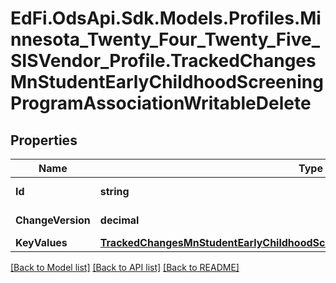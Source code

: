 # EdFi.OdsApi.Sdk.Models.Profiles.Minnesota_Twenty_Four_Twenty_Five_SISVendor_Profile.TrackedChangesMnStudentEarlyChildhoodScreeningProgramAssociationWritableDelete

## Properties

Name | Type | Description | Notes
------------ | ------------- | ------------- | -------------
**Id** | **string** | Resource identifier | [optional] 
**ChangeVersion** | **decimal** | Change version | [optional] 
**KeyValues** | [**TrackedChangesMnStudentEarlyChildhoodScreeningProgramAssociationWritableKey**](TrackedChangesMnStudentEarlyChildhoodScreeningProgramAssociationWritableKey.md) |  | [optional] 

[[Back to Model list]](../README.md#documentation-for-models) [[Back to API list]](../README.md#documentation-for-api-endpoints) [[Back to README]](../README.md)


